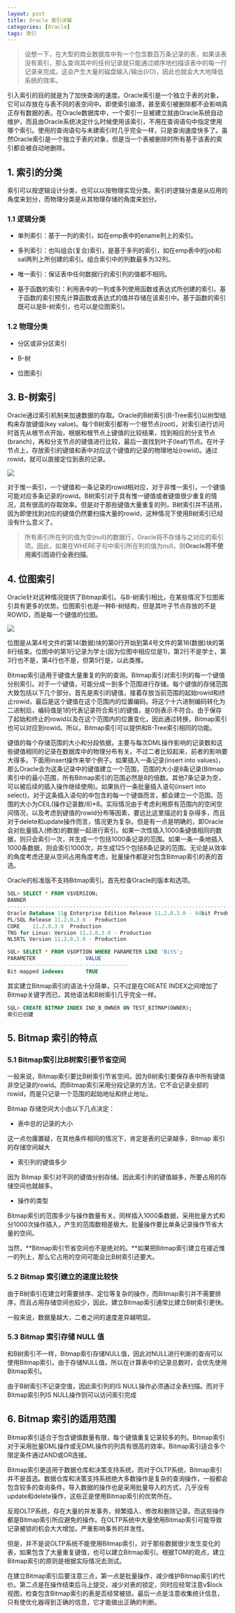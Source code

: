 ```yaml
---
layout: post
title: Oracle 索引详解
categories: [Oracle]
tags: 索引
---
```


>设想一下，在大型的商业数据库中有一个包含数百万条记录的表，如果该表没有索引，那么查询其中的任何记录就只能通过顺序地扫描该表中的每一行记录来完成。这会产生大量的磁盘输入/输出(I/O)，因此也就会大大地降低系统的效率。

引入索引的目的就是为了加快查询的速度。Oracle索引是一个独立于表的对象，它可以存放在与表不同的表空间中。即使索引崩溃，甚至索引被删除都不会影响真正存有数据的表。在Oracle数据库中，一个索引一旦被建立就由Oracle系统自动维护，而且由Oracle系统决定什么时候使用该索引，不用在查询语句中指定使用哪个索引。使用的查询语句与未建索引时几乎完全一样，只是查询速度快多了。虽然Oracle索引是一个独立于表的对象，但是当一个表被删除时所有基于该表的索引都会被自动地删除。

## 1. 索引的分类

索引可以按逻辑设计分类，也可以以按物理实现分类。索引的逻辑分类是从应用的角度来划分，而物理分类是从其物理存储的角度来划分。

### 1.1 逻辑分类

- 单列索引：基于一列的索引，如在emp表中的ename列上的索引。

- 多列索引：也叫组合(复合)索引，是基于多列的索引，如在emp表中的job和sal两列上所创建的索引。组合索引中的列数最多为32列。

- 唯一索引：保证表中任何数据行的索引列的值都不相同。

- 基于函数的索引：利用表中的一列或多列使用函数或表达式所创建的索引。基于函数的索引预先计算函数或表达式的值并存储在该索引中。基于函数的索引既可以是B-树索引，也可以是位图索引。

### 1.2 物理分类

- 分区或非分区索引

- B-树

- 位图索引

## 3. B-树索引


Oracle通过索引机制来加速数据的存取。Oracle的B树索引(B-Tree索引)以树型结构来存放键值(key value)。每个B树索引都有一个根节点(root)，对索引进行访问时首先从根节点开始，根据和根节点上键值的比较结果，找到相应的分支节点(branch)，再和分支节点的键值进行比较，最后一直找到叶子(leaf)节点。在叶子节点上，存放索引的键值和表中对应这个键值的记录的物理地址(rowid)。通过rowid，就可以直接定位到表的记录。

![](/images/posts/20180622134027.jpg)

对于惟一索引，一个键值和一条记录的rowid相对应，对于非惟一索引，一个键值可能对应多条记录的rowid。B树索引对于具有惟一键值或者键值很少重复的情况，具有很高的存取效率。但是对于那些键值大量重复的列，B树索引并不适用，因为即使找到对应的键值仍然要扫描大量的rowid，这种情况下使用B树索引已经没有什么意义了。

> 所有索引所在列的值为空(null)的数据行，Oracle将不存储与之对应的索引项。因此，如果在WHERE子句中索引所在列的值为null，则**Oracle将不使用索引而进行全表扫描**。

## 4. 位图索引

Oracle针对这种情况提供了Bitmap索引。与B-树索引相比，在某些情况下位图索引具有更多的优势。位图索引也是一种B-树结构，但是其叶子节点存放的不是ROWID，而是每一个键值的位图。

![](/images/posts/20180622201306.jpg)

位图是从第4号文件的第14(数据)块的第0行开始到第4号文件的第16(数据)块的第8行结束。位图中的第1行记录为学士(因为位图中相应位是1)，第2行不是学士，第3行也不是，第4行也不是，但第5行是，以此类推。

Bitmap索引适用于键值大量重复的列的查询。Bitmap索引对索引列的每一个键值分别索引。对于一个键值，可能分成一到多个范围进行存储。每个键值的存储范围大致包括以下几个部分。首先是索引的键值，接着存放当前范围的起始rowid和终止rowid，最后是这个键值在这个范围内的位置编码。将这个十六进制编码转化为二进制后，编码值是1的代表记录符合索引的键值，是0则表示不符合。由于保存了起始和终止的rowid以及在这个范围内的位置变化，因此通过转换，Bitmap索引也可以对应到rowid。所以，Bitmap索引可以提供和B-Tree索引相同的功能。

键值的每个存储范围的大小和分段依据，主要与每次DML操作影响的记录数和这些键值相同的记录在数据库中的物理分布有关。不过二者比较起来，前者的影响要大得多。下面用insert操作来举个例子。如果插入一条记录(insert into values)，那么Oracle会为这条记录中的键值建立一个范围，范围的大小是8条记录(Bitmap索引中的最小范围，所有Bitmap索引的范围必然是8的倍数。其他7条记录为空，可以被后续的插入操作继续使用)。如果执行一条批量插入语句(insert into select)，对于这条插入语句的中包含的每一个键值而言，都会建立一个范围。范围的大小为CEIL(操作记录数/8)*8。实际情况由于考虑利用原有范围内的空闲空间情况，以及考虑到键值的rowid分布等因素，要远比这里描述的复杂得多，而且对于delete和update操作而言，情况更为复杂。但是有一点是明确的，即Oracle会对批量插入(修改)的数据一起进行索引。如果一次性插入1000条键值相同的数据，则只会索引一次，并生成一个包括1000条记录的范围。如果一条一条地插入1000条数据，则会索引1000次，并生成125个包括8条记录的范围。无论是从效率的角度考虑还是从空间占用角度考虑，批量操作都是对包含Bitmap索引的表的首选。

Oracle的标准版不支持Bitmap索引。首先检查Oracle的版本和选项。

```sql
SQL> SELECT * FROM V$VERSION;
BANNER
--------------------------------------------------------------------------------
Oracle Database 11g Enterprise Edition Release 11.2.0.3.0 - 64bit Production
PL/SQL Release 11.2.0.3.0 - Production
CORE	11.2.0.3.0	Production
TNS for Linux: Version 11.2.0.3.0 - Production
NLSRTL Version 11.2.0.3.0 - Production
```

```sql
SQL> SELECT * FROM V$OPTION WHERE PARAMETER LIKE 'Bit%';
PARAMETER                VALUE
------------------------ --------------
Bit-mapped indexes       TRUE
```

其实建立Bitmap索引的语法十分简单，只不过是在CREATE INDEX之间增加了Bitmap关键字而已，其他语法和B树索引几乎完全一样。

```sql
SQL> CREATE BITMAP INDEX IND_B_OWNER ON TEST_BITMAP(OWNER);
索引已创建
```

## 5. Bitmap 索引的特点

### 5.1 Bitmap索引比B树索引要节省空间

一般来说，Bitmap索引要比B树索引节省空间。因为B树索引要保存表中所有键值非空记录的rowid。而Bitmap索引采用分段记录的方法，它不会记录全部的rowid，而是只记录一个范围的起始地址和终止地址。

Bitmap 存储空间大小由以下几点决定：

- 表中总的记录的大小

这一点勿庸置疑，在其他条件相同的情况下，肯定是表的记录越多，Bitmap 索引的存储空间越大

- 索引列的键值多少

因为 Bitmap 索引对不同的键值分别存储。因此索引列的键值越多，所要占用的存储空间也就越多。

- 操作的类型

Bitmap索引的范围多少与操作数量有关。同样插入1000条数据，采用批量方式和分1000次操作插入，产生的范围数相差极大。批量操作要比单条记录操作节省大量的空间。

当然，**Bitmap索引节省空间也不是绝对的。**如果把Bitmap索引建立在接近惟一的列上，那么它占用的空间可能会比B树索引还要大。

### 5.2  Bitmap 索引建立的速度比较快

由于B树索引在建立时需要排序、定位等复杂的操作，而Bitmap索引并不需要排序，而且占用存储空间也较少，因此，建立Bitmap索引通常比建立B树索引更快。

一般来说，数据量越大，二者之间的速度差异越明显。

### 5.3 Bitmap 索引存储 NULL 值

和B树索引不一样，Bitmap索引存储NULL值，因此对NULL进行判断的查询可以使用Bitmap索引。由于存储NULL值，所以在计算表中的记录总数时，会优先使用Bitmap索引。

由于B树索引不记录空值，因此索引列的IS NULL操作必须通过全表扫描。而对于Bitmap索引列IS NULL操作则可以访问索引完成

## 6. Bitmap 索引的适用范围

Bitmap索引适合于包含键值数量有限，每个键值重复记录较多的列。Bitmap索引对于采用批量DML操作或无DML操作的列具有很高的效率。Bitmap索引适合多个限定条件通过AND或OR连接。

Bitmap索引更适用于数据仓库和决策支持系统，而对于OLTP系统，Bitmap索引并不是首选。数据仓库和决策支持系统绝大多数操作是复杂的查询操作，一般都会包含较多的查询条件。导入数据的操作也是采用批量导入的方式，几乎没有update和delete操作，这些正是使用Bitmap索引的优势所在。

反观OLTP系统，存在大量的并发事务，频繁插入、修改和删除记录。而这些操作都是Bitmap索引所应避免的操作。在OLTP系统中大量使用Bitmap索引可能导致记录被锁的机会大大增加，严重影响事务的并发性。

但是，并不是说OLTP系统不能使用Bitmap索引，对于那些数据很少发生变化的表，如果包含了大量重复键值，也可以建立Bitmap索引。根据TOM的观点，建立Bitmap索引的原则是根据实际情况去测试。

在建立Bitmap索引后要注意三点，第一点是批量操作，减少维护Bitmap索引的代价。第二点是在操作结束后马上提交，减少对表的锁定，同时应经常注意v$lock视图，检查包含Bitmap索引的表是否经常被锁。最后一点是注意收集统计信息，只有使优化器得到正确的信息，它才能做出正确的判断。